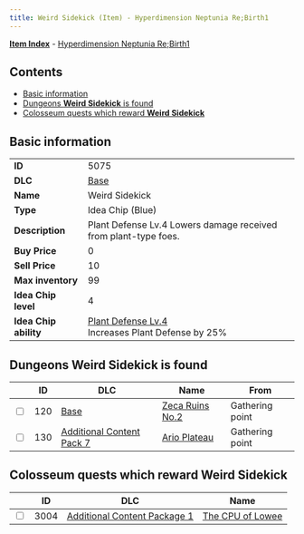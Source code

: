```yaml
---
title: Weird Sidekick (Item) - Hyperdimension Neptunia Re;Birth1
---
```


[**Item Index**](/neptunia/rb1/item/index.html) - [Hyperdimension Neptunia Re;Birth1](/neptunia/rb1)

## Contents

- [Basic information](#basic-information)
- [Dungeons **Weird Sidekick** is found](#dungeons-weird-sidekick-is-found)
- [Colosseum quests which reward **Weird Sidekick**](#colosseum-quests-which-reward-weird-sidekick)

## Basic information

|   |   |
| -- | -- |
| **ID** | 5075 |
| **DLC** | [Base](/neptunia/rb1/dlc/1-base.html) |
| **Name** | Weird Sidekick |
| **Type** | Idea Chip (Blue) |
| **Description** | Plant Defense Lv.4 Lowers damage received from plant-type foes. |
| **Buy Price** | 0 |
| **Sell Price** | 10 |
| **Max inventory** | 99 |
| **Idea Chip level** | 4 |
| **Idea Chip ability** | [Plant Defense Lv.4](/neptunia/rb1/avatar/1-9574-plant-defense-lv-4.html)<br />Increases Plant Defense by 25% |


## Dungeons **Weird Sidekick** is found

|    | ID | DLC | Name | From |
| -- | -- | --- | ---- | ---- |
| <input type="checkbox" id="rb1-dungeon-1-120" class="trackbox" /> | 120 | [Base](/neptunia/rb1/dlc/1-base.html) | [Zeca Ruins No.2](/neptunia/rb1/dungeon/1-120-zeca-ruins-no-2.html) | Gathering point |
| <input type="checkbox" id="rb1-dungeon-16-130" class="trackbox" /> | 130 | [Additional Content Pack 7](/neptunia/rb1/dlc/16-pack7.html) | [Ario Plateau](/neptunia/rb1/dungeon/16-130-ario-plateau.html) | Gathering point |


## Colosseum quests which reward **Weird Sidekick**

|    | ID | DLC | Name |
| -- | -- | --- | ---- |
| <input type="checkbox" id="rb1-colosseum-10-3004" class="trackbox" /> | 3004 | [Additional Content Package 1](/neptunia/rb1/dlc/10-pack1.html) | [The CPU of Lowee](/neptunia/rb1/colosseum/10-3004-the-cpu-of-lowee.html) |
